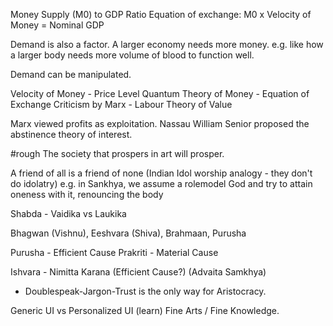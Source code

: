 Money Supply (M0) to GDP Ratio
Equation of exchange: M0 x Velocity of Money = Nominal GDP

Demand is also a factor. A larger economy needs more money.
e.g. like how a larger body needs more volume of blood to function well.

Demand can be manipulated.

Velocity of Money - Price Level
Quantum Theory of Money - Equation of Exchange
Criticism by Marx - Labour Theory of Value

Marx viewed profits as exploitation.
Nassau William Senior proposed the abstinence theory of interest.

#rough 
The society that prospers in art will prosper.

A friend of all is a friend of none (Indian Idol worship analogy - they don't do idolatry)
e.g. in Sankhya, we assume a rolemodel God and try to attain oneness with it, renouncing the body

Shabda - Vaidika vs Laukika

Bhagwan (Vishnu), Eeshvara (Shiva), Brahmaan, Purusha

Purusha - Efficient Cause
Prakriti - Material Cause

Ishvara - Nimitta Karana (Efficient Cause?) (Advaita Samkhya)

- Doublespeak-Jargon-Trust is the only way for Aristocracy.

Generic UI vs Personalized UI (learn)
Fine Arts / Fine Knowledge.